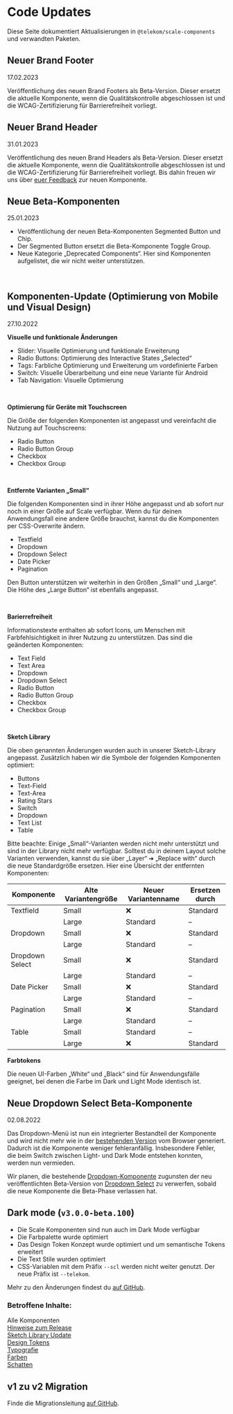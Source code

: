 # Code Updates

Diese Seite dokumentiert Aktualisierungen in `@telekom/scale-components` und verwandten Paketen.

## Neuer Brand Footer

17.02.2023

Veröffentlichung des neuen Brand Footers als Beta-Version. Dieser ersetzt die aktuelle Komponente, wenn die Qualitätskontrolle abgeschlossen ist und die WCAG-Zertifizierung für Barrierefreiheit vorliegt.

## Neuer Brand Header

31.01.2023

Veröffentlichung des neuen Brand Headers als Beta-Version. Dieser ersetzt die aktuelle Komponente, wenn die Qualitätskontrolle abgeschlossen ist und die WCAG-Zertifizierung für Barrierefreiheit vorliegt. Bis dahin freuen wir uns über <a href="https://deploy-preview-1537--marvelous-moxie-a6e2fe.netlify.app/?path=/docs/contact-your-feedback--page" target="_blank" rel="noopener noreferrer">euer Feedback</a> zur neuen Komponente.

## Neue Beta-Komponenten

25.01.2023

- Veröffentlichung der neuen Beta-Komponenten Segmented Button und Chip.
- Der Segmented Button ersetzt die Beta-Komponente Toggle Group.
- Neue Kategorie „Deprecated Components“. Hier sind Komponenten aufgelistet, die wir nicht weiter unterstützen.

<br>

## Komponenten-Update (Optimierung von Mobile und Visual Design)

27.10.2022

**Visuelle und funktionale Änderungen**

- Slider: Visuelle Optimierung und funktionale Erweiterung
- Radio Buttons: Optimierung des Interactive States „Selected“
- Tags: Farbliche Optimierung und Erweiterung um vordefinierte Farben
- Switch: Visuelle Überarbeitung und eine neue Variante für Android
- Tab Navigation: Visuelle Optimierung

<br>

**Optimierung für Geräte mit Touchscreen**

Die Größe der folgenden Komponenten ist angepasst und vereinfacht die Nutzung auf Touchscreens:

- Radio Button
- Radio Button Group
- Checkbox
- Checkbox Group

<br>

**Entfernte Varianten „Small“**

Die folgenden Komponenten sind in ihrer Höhe angepasst und ab sofort nur noch in einer Größe auf Scale verfügbar. Wenn du für deinen Anwendungsfall eine andere Größe brauchst, kannst du die Komponenten per CSS-Overwrite ändern.

- Textfield
- Dropdown
- Dropdown Select
- Date Picker
- Pagination

Den Button unterstützen wir weiterhin in den Größen „Small“ und „Large“.
Die Höhe des „Large Button“ ist ebenfalls angepasst.

<br>

**Barierrefreiheit**

Informationstexte enthalten ab sofort Icons, um Menschen mit Farbfehlsichtigkeit in ihrer Nutzung zu unterstützen. Das sind die geänderten Komponenten:

- Text Field
- Text Area
- Dropdown
- Dropdown Select
- Radio Button
- Radio Button Group
- Checkbox
- Checkbox Group

<br>

**Sketch Library**

Die oben genannten Änderungen wurden auch in unserer Sketch-Library angepasst. Zusätzlich haben wir die Symbole der folgenden Komponenten optimiert:

- Buttons
- Text-Field
- Text-Area
- Rating Stars
- Switch
- Dropdown
- Text List
- Table

Bitte beachte: Einige „Small“-Varianten werden nicht mehr unterstützt und sind in der Library nicht mehr verfügbar. Solltest du in deinem Layout solche Varianten verwenden, kannst du sie über „Layer“ ➔ „Replace with“ durch die neue Standardgröße ersetzen. Hier eine Übersicht der entfernten Komponenten:

| Komponente      | Alte Variantengröße | Neuer Variantenname | Ersetzen durch |
| --------------- | ------------------- | ------------------- | -------------- |
| Textfield       | Small               | ❌                  | Standard       |
|                 | Large               | Standard            | –              |
| Dropdown        | Small               | ❌                  | Standard       |
|                 | Large               | Standard            | –              |
| Dropdown Select | Small               | ❌                  | Standard       |
|                 | Large               | Standard            | –              |
| Date Picker     | Small               | ❌                  | Standard       |
|                 | Large               | Standard            | –              |
| Pagination      | Small               | ❌                  | Standard       |
|                 | Large               | Standard            | –              |
| Table           | Small               | Standard            | –              |
|                 | Large               | ❌                  | Standard       |

**Farbtokens**

Die neuen UI-Farben „White“ und „Black“ sind für Anwendungsfälle geeignet, bei denen die Farbe im Dark und Light Mode identisch ist.

## Neue Dropdown Select Beta-Komponente

02.08.2022

Das Dropdown-Menü ist nun ein integrierter Bestandteil der Komponente und wird nicht mehr wie in der [bestehenden Version](./?path=/docs/components-dropdown--standard) vom Browser generiert. Dadurch ist die Komponente weniger fehleranfällig. Insbesondere Fehler, die beim Switch zwischen Light- und Dark Mode entstehen konnten, werden nun vermieden.

Wir planen, die bestehende [Dropdown-Komponente](./?path=/docs/components-dropdown--standard) zugunsten der neu veröffentlichten Beta-Version von [Dropdown Select](./?path=/docs/beta-components-dropdown-select--standard) zu verwerfen, sobald die neue Komponente die Beta-Phase verlassen hat.

## Dark mode (`v3.0.0-beta.100`)

- Die Scale Komponenten sind nun auch im Dark Mode verfügbar
- Die Farbpalette wurde optimiert
- Das Design Token Konzept wurde optimiert und um semantische Tokens erweitert
- Die Text Stile wurden optimiert
- CSS-Variablen mit dem Präfix `--scl` werden nicht weiter genutzt. Der neue Präfix ist `--telekom`.

Mehr zu den Änderungen findest du <a href="https://github.com/telekom/scale/blob/main/docs/dark-mode-v3-beta-100.md" target="_blank" rel="noopener noreferrer">auf GitHub</a>.

### Betroffene Inhalte:

Alle Komponenten  
[Hinweise zum Release](./?path=/docs/new-release-release-notes--page)  
[Sketch Library Update](./?path=/docs/new-release-sketch-library-update--page)  
[Design Tokens](./?path=/docs/guidelines-design-tokens--page)  
[Typografie](./?path=/docs/guidelines-typography--page)  
[Farben](./?path=/docs/guidelines-colors--page)  
[Schatten](./?path=/docs/guidelines-shadows--page)

## v1 zu v2 Migration

Finde die Migrationsleitung <a href="https://github.com/telekom/scale/blob/main/docs/archive/v1-to-v2-migration-guide.md" target="_blank" rel="noopener noreferrer">auf GitHub</a>.
